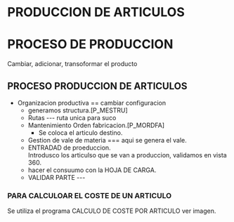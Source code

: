 # PRODUCCION DE ARTICULOS
# PROCESO DE PRODUCCION
Cambiar, adicionar, transoformar el producto 
## PROCESO PRODUCCION DE ARTICULOS
* Organizacion productiva == cambiar configuracion
    *  generamos structura.[P_MESTRU]
    * Rutas --- ruta unica para suco
    * Mantenimiento Orden fabricacion.[P_MORDFA]
        - Se coloca el articulo destino.
    * Gestion de vale de materia === aqui se genera el vale.
    * ENTRADAD de proeduccion.   
        Introdusco los articulso que se van a produccion, validamos en vista 360.
    * hacer el consuumo con la HOJA DE CARGA.
    * VALIDAR PARTE --- 
### PARA CALCULOAR EL COSTE DE UN ARTICULO
Se utiliza el programa CALCULO DE COSTE POR ARTICULO ver imagen.